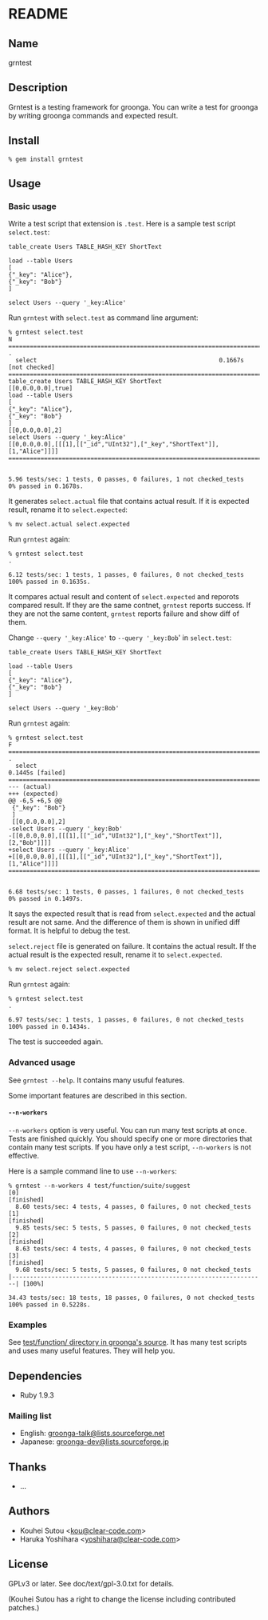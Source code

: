 # README

## Name

grntest

## Description

Grntest is a testing framework for groonga. You can write a test for groonga by writing groonga commands and expected result.

## Install

```
% gem install grntest
```

## Usage

### Basic usage

Write a test script that extension is `.test`. Here is a sample test
script `select.test`:

```
table_create Users TABLE_HASH_KEY ShortText

load --table Users
[
{"_key": "Alice"},
{"_key": "Bob"}
]

select Users --query '_key:Alice'
```

Run `grntest` with `select.test` as command line argument:

```
% grntest select.test
N
================================================================================
.
  select                                                   0.1667s [not checked]
================================================================================
table_create Users TABLE_HASH_KEY ShortText
[[0,0.0,0.0],true]
load --table Users
[
{"_key": "Alice"},
{"_key": "Bob"}
]
[[0,0.0,0.0],2]
select Users --query '_key:Alice'
[[0,0.0,0.0],[[[1],[["_id","UInt32"],["_key","ShortText"]],[1,"Alice"]]]]
================================================================================


5.96 tests/sec: 1 tests, 0 passes, 0 failures, 1 not checked_tests
0% passed in 0.1678s.
```

It generates `select.actual` file that contains actual result. If it
is expected result, rename it to `select.expected`:

```
% mv select.actual select.expected
```

Run `grntest` again:

```
% grntest select.test
.

6.12 tests/sec: 1 tests, 1 passes, 0 failures, 0 not checked_tests
100% passed in 0.1635s.
```

It compares actual result and content of `select.expected` and
reporots compared result. If they are the same contnet, `grntest`
reports success. If they are not the same content, `grntest` reports
failure and show diff of them.

Change `--query '_key:Alice'` to `--query '_key:Bob`' in
`select.test`:

```
table_create Users TABLE_HASH_KEY ShortText

load --table Users
[
{"_key": "Alice"},
{"_key": "Bob"}
]

select Users --query '_key:Bob'
```

Run `grntest` again:

```
% grntest select.test
F
================================================================================
.
  select                                                        0.1445s [failed]
================================================================================
--- (actual)
+++ (expected)
@@ -6,5 +6,5 @@
 {"_key": "Bob"}
 ]
 [[0,0.0,0.0],2]
-select Users --query '_key:Bob'
-[[0,0.0,0.0],[[[1],[["_id","UInt32"],["_key","ShortText"]],[2,"Bob"]]]]
+select Users --query '_key:Alice'
+[[0,0.0,0.0],[[[1],[["_id","UInt32"],["_key","ShortText"]],[1,"Alice"]]]]
================================================================================


6.68 tests/sec: 1 tests, 0 passes, 1 failures, 0 not checked_tests
0% passed in 0.1497s.
```

It says the expected result that is read from `select.expected` and
the actual result are not same. And the difference of them is shown in
unified diff format. It is helpful to debug the test.

`select.reject` file is generated on failure. It contains the actual
result. If the actual result is the expected result, rename it to
`select.expected`.

```
% mv select.reject select.expected
```

Run `grntest` again:

```
% grntest select.test
.

6.97 tests/sec: 1 tests, 1 passes, 0 failures, 0 not checked_tests
100% passed in 0.1434s.
```

The test is succeeded again.

### Advanced usage

See `grntest --help`. It contains many usuful features.

Some important features are described in this section.

#### `--n-workers`

`--n-workers` option is very useful. You can run many test scripts at
once. Tests are finished quickly. You should specify one or more
directories that contain many test scripts. If you have only a test
script, `--n-workers` is not effective.

Here is a sample command line to use `--n-workers`:

```
% grntest --n-workers 4 test/function/suite/suggest
[0]                                                                   [finished]
  8.60 tests/sec: 4 tests, 4 passes, 0 failures, 0 not checked_tests
[1]                                                                   [finished]
  9.85 tests/sec: 5 tests, 5 passes, 0 failures, 0 not checked_tests
[2]                                                                   [finished]
  8.63 tests/sec: 4 tests, 4 passes, 0 failures, 0 not checked_tests
[3]                                                                   [finished]
  9.68 tests/sec: 5 tests, 5 passes, 0 failures, 0 not checked_tests
|-----------------------------------------------------------------------| [100%]

34.43 tests/sec: 18 tests, 18 passes, 0 failures, 0 not checked_tests
100% passed in 0.5228s.
```

### Examples

See [test/function/ directory in groonga's
source](https://github.com/groonga/groonga/tree/master/test/function). It
has many test scripts and uses many useful features. They will help you.

## Dependencies

* Ruby 1.9.3

### Mailing list

* English: [groonga-talk@lists.sourceforge.net](https://lists.sourceforge.net/lists/listinfo/groonga-talk)
* Japanese: [groonga-dev@lists.sourceforge.jp](http://lists.sourceforge.jp/mailman/listinfo/groonga-dev)

## Thanks

* ...

## Authors

* Kouhei Sutou \<kou@clear-code.com\>
* Haruka Yoshihara \<yoshihara@clear-code.com\>

## License

GPLv3 or later. See doc/text/gpl-3.0.txt for details.

(Kouhei Sutou has a right to change the license including contributed patches.)
